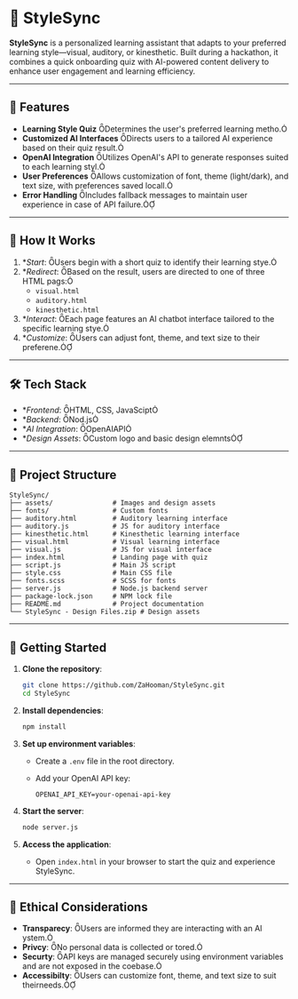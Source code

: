 # 🎨 StyleSync

**StyleSync** is a personalized learning assistant that adapts to your preferred learning style—visual, auditory, or kinesthetic. Built during a hackathon, it combines a quick onboarding quiz with AI-powered content delivery to enhance user engagement and learning efficiency.

---

## 🚀 Features

- **Learning Style Quiz** Determines the user's preferred learning metho.
- **Customized AI Interfaces** Directs users to a tailored AI experience based on their quiz result.
- **OpenAI Integration** Utilizes OpenAI's API to generate responses suited to each learning styl.
- **User Preferences** Allows customization of font, theme (light/dark), and text size, with preferences saved locall.
- **Error Handling** Includes fallback messages to maintain user experience in case of API failure.

---

## 🧠 How It Works

1. **Start*: Users begin with a short quiz to identify their learning stye.
2. **Redirect*: Based on the result, users are directed to one of three HTML pags:
   - `visual.html`
   - `auditory.html`
   - `kinesthetic.html`
3. **Interact*: Each page features an AI chatbot interface tailored to the specific learning stye.
4. **Customize*: Users can adjust font, theme, and text size to their preferene.

---

## 🛠️ Tech Stack

- **Frontend*: HTML, CSS, JavaScipt
- **Backend*: Nod.js
- **AI Integration*: OpenAIAPI
- **Design Assets*: Custom logo and basic design elemnts

---

## 📁 Project Structure

```
StyleSync/
├── assets/               # Images and design assets
├── fonts/                # Custom fonts
├── auditory.html         # Auditory learning interface
├── auditory.js           # JS for auditory interface
├── kinesthetic.html      # Kinesthetic learning interface
├── visual.html           # Visual learning interface
├── visual.js             # JS for visual interface
├── index.html            # Landing page with quiz
├── script.js             # Main JS script
├── style.css             # Main CSS file
├── fonts.scss            # SCSS for fonts
├── server.js             # Node.js backend server
├── package-lock.json     # NPM lock file
├── README.md             # Project documentation
└── StyleSync - Design Files.zip # Design assets
```

---

## 🧪 Getting Started

1. **Clone the repository**:

   ```bash
   git clone https://github.com/ZaHooman/StyleSync.git
   cd StyleSync
   ```

2. **Install dependencies**:

   ```bash
   npm install
   ```

3. **Set up environment variables**:

   - Create a `.env` file in the root directory.
   - Add your OpenAI API key:

     ```env
     OPENAI_API_KEY=your-openai-api-key
     ```

4. **Start the server**:

   ```bash
   node server.js
   ```

5. **Access the application**:

   - Open `index.html` in your browser to start the quiz and experience StyleSync.

---

## 🔐 Ethical Considerations

- **Transparecy**: Users are informed they are interacting with an AI ystem.
- **Privcy**: No personal data is collected or tored.
- **Securty**: API keys are managed securely using environment variables and are not exposed in the coebase.
- **Accessibilty**: Users can customize font, theme, and text size to suit theirneeds.
